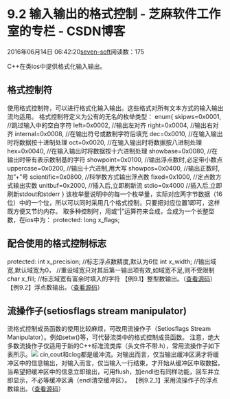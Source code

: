 
# 9.2 输入输出的格式控制 -  芝麻软件工作室的专栏 - CSDN博客


2016年06月14日 06:42:20[seven-soft](https://me.csdn.net/softn)阅读数：175


C++在类ios中提供格式化输入输出。
## 格式控制符
使用格式控制符，可以进行格式化输入输出。这些格式对所有文本方式的输入输出流均适用。
格式控制符定义为公有的无名的枚举类型：
enum{
skipws=0x0001, //跳过输入中的空白字符
left=0x0002, //输出左对齐
right=0x0004, //输出右对齐
internal=0x0008, //在输出符号或数制字符后填充
dec=0x0010, //在输入输出时将数据按十进制处理
oct=0x0020, //在输入输出时将数据按八进制处理
hex=0x0040, //在输入输出时将数据按十六进制处理
showbase=0x0080, //在输出时带有表示数制基的字符
showpoint=0x0100, //输出浮点数时,必定带小数点
uppercase=0x0200, //输出十六进制,用大写
showpos=0x0400, //输出正数时,加”+”号
scientific=0x0800, //科学数方式输出浮点数
fixed=0x1000, //定点数方式输出实数
unitbuf=0x2000, //插入后,立即刷新流
stdio=0x4000 //插入后,立即刷新stdout和stderr
}
该枚举量说明中的每一个枚举量，实际对应两字节数据（16位）中的一个位，所以可以同时采用几个格式控制，只要把对应位置1即可，这样既方便又节约内存。
取多种控制时，用或“|”运算符来合成，合成为一个长整型数，在ios中为：
protected:
long x_flags;
## 配合使用的格式控制标志
protected:
int x_precision; //标志浮点数精度,默认为6位
int x_width; //输出域宽,默认域宽为0，
//重设域宽只对其后第一输出项有效,如域宽不足,则不受限制
char x_fill; //标志域宽有富余时填入的字符
【例9.1】整型数输出。（[查看源码](http://www.weixueyuan.net/templets/default/cpp/source/C++%E6%95%B4%E5%9E%8B%E6%95%B0%E8%BE%93%E5%87%BA.txt)）
【例9.2】浮点数输出。（[查看源码](http://www.weixueyuan.net/templets/default/cpp/source/C++%E6%B5%AE%E7%82%B9%E6%95%B0%E8%BE%93%E5%87%BA.txt)）
## 流操作子(setiosflags stream manipulator)
流格式控制成员函数的使用比较麻烦，可改用流操作子（Setiosflags
 Stream Manipulator）。例如setw()等，可代替流类中的格式控制成员函数。
注意，绝大多数流操作子仅适用于新的C++标准流类库（头文件不带.h），常用流操作子如下表所示。![](http://www.weixueyuan.net/uploads/allimg/121230/1-121230142630246.gif)
cin,cout和clog都是缓冲流。对输出而言，仅当输出缓冲区满才将缓冲区中的信息输出，对输入而言，仅当输入一行结束，才开始从缓冲区中取数据，当希望把缓冲区中的信息立即输出，可用flush，加endl也有同样功能，回车并立即显示，不必等缓冲区满（endl清空缓冲区）。
【例9.2_1】采用流操作子的浮点数输出。（[查看源码](http://www.weixueyuan.net/templets/default/cpp/source/%E9%87%87%E7%94%A8%E6%B5%81%E6%93%8D%E4%BD%9C%E5%AD%90%E7%9A%84%E6%B5%AE%E7%82%B9%E6%95%B0%E8%BE%93%E5%87%BA.txt)）

